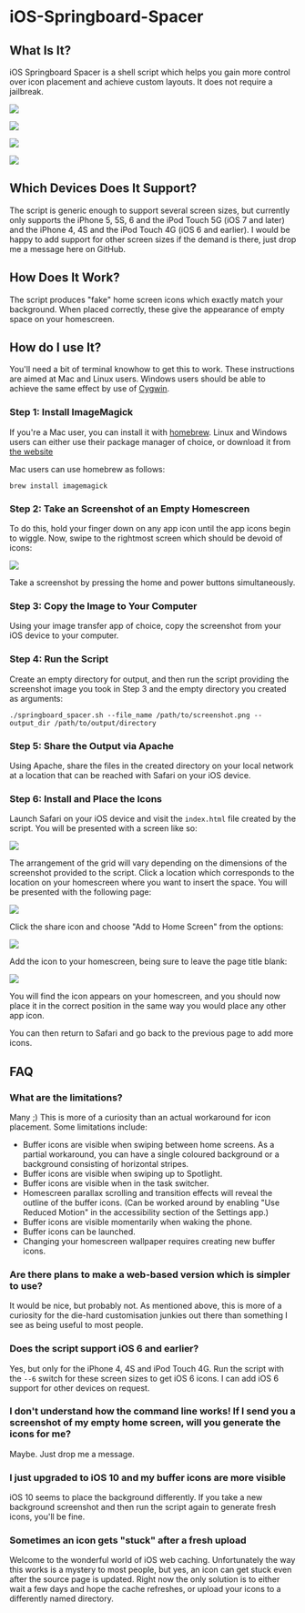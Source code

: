 # iOS-Springboard-Spacer
## What Is It?
iOS Springboard Spacer is a shell script which helps you gain more control over icon placement and achieve custom layouts. It does not require a jailbreak.

![](readme_images/img_3.png)

![](readme_images/img_2.png)

![](readme_images/img_8.png)

![](readme_images/img_9.png)


## Which Devices Does It Support?
The script is generic enough to support several screen sizes, but currently only supports the iPhone 5, 5S, 6 and the iPod Touch 5G (iOS 7 and later) and the iPhone 4, 4S and the iPod Touch 4G (iOS 6 and earlier). I would be happy to add support for other screen sizes if the demand is there, just drop me a message here on GitHub.


## How Does It Work?
The script produces "fake" home screen icons which exactly match your background. When placed correctly, these give the appearance of empty space on your homescreen.


## How do I use It?
You'll need a bit of terminal knowhow to get this to work. These instructions are aimed at Mac and Linux users. Windows users should be able to achieve the same effect by use of [Cygwin](https://www.cygwin.com).

### Step 1: Install ImageMagick
If you're a Mac user, you can install it with [homebrew](http://brew.sh). Linux and Windows users can either use their package manager of choice, or download it from [the website](http://www.imagemagick.org/script/index.php)

Mac users can use homebrew as follows:

```shell
brew install imagemagick
```

### Step 2: Take an Screenshot of an Empty Homescreen
To do this, hold your finger down on any app icon until the app icons begin to wiggle. Now, swipe to the rightmost screen which should be devoid of icons:

![](readme_images/img_1.png)

Take a screenshot by pressing the home and power buttons simultaneously.

### Step 3: Copy the Image to Your Computer
Using your image transfer app of choice, copy the screenshot from your iOS device to your computer.

### Step 4: Run the Script
Create an empty directory for output, and then run the script providing the screenshot image you took in Step 3 and the empty directory you created as arguments:

```shell
./springboard_spacer.sh --file_name /path/to/screenshot.png --output_dir /path/to/output/directory
```

### Step 5: Share the Output via Apache
Using Apache, share the files in the created directory on your local network at a location that can be reached with Safari on your iOS device.

### Step 6: Install and Place the Icons
Launch Safari on your iOS device and visit the `index.html` file created by the script. You will be presented with a screen like so:

![](readme_images/img_4.png)

The arrangement of the grid will vary depending on the dimensions of the screenshot provided to the script. Click a location which corresponds to the location on your homescreen where you want to insert the space. You will be presented with the following page:

![](readme_images/img_5.png)

Click the share icon and choose "Add to Home Screen" from the options:

![](readme_images/img_6.png)

Add the icon to your homescreen, being sure to leave the page title blank:

![](readme_images/img_7.png)

You will find the icon appears on your homescreen, and you should now place it in the correct position in the same way you would place any other app icon.

You can then return to Safari and go back to the previous page to add more icons.

## FAQ

### What are the limitations?

Many ;) This is more of a curiosity than an actual workaround for icon placement. Some limitations include:

* Buffer icons are visible when swiping between home screens. As a partial workaround, you can have a single coloured background or a background consisting of horizontal stripes.
* Buffer icons are visible when swiping up to Spotlight.
* Buffer icons are visible when in the task switcher.
* Homescreen parallax scrolling and transition effects will reveal the outline of the buffer icons. (Can be worked around by enabling "Use Reduced Motion" in the accessibility section of the Settings app.)
* Buffer icons are visible momentarily when waking the phone.
* Buffer icons can be launched.
* Changing your homescreen wallpaper requires creating new buffer icons.
 
### Are there plans to make a web-based version which is simpler to use?

It would be nice, but probably not. As mentioned above, this is more of a curiosity for the die-hard customisation junkies out there than something I see as being useful to most people.


### Does the script support iOS 6 and earlier?

Yes, but only for the iPhone 4, 4S and iPod Touch 4G. Run the script with the `--6` switch for these screen sizes to get iOS 6 icons. I can add iOS 6 support for other devices on request.

### I don't understand how the command line works! If I send you a screenshot of my empty home screen, will you generate the icons for me?

Maybe. Just drop me a message.

### I just upgraded to iOS 10 and my buffer icons are more visible

iOS 10 seems to place the background differently. If you take a new background screenshot and then run the script again to generate fresh icons, you'll be fine.

### Sometimes an icon gets "stuck" after a fresh upload

Welcome to the wonderful world of iOS web caching. Unfortunately the way this works is a mystery to most people, but yes, an icon can get stuck even after the source page is updated. Right now the only solution is to either wait a few days and hope the cache refreshes, or upload your icons to a differently named directory.
